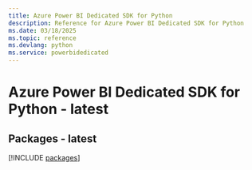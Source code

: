 ```yaml
---
title: Azure Power BI Dedicated SDK for Python
description: Reference for Azure Power BI Dedicated SDK for Python
ms.date: 03/18/2025
ms.topic: reference
ms.devlang: python
ms.service: powerbidedicated
---
```

# Azure Power BI Dedicated SDK for Python - latest
## Packages - latest
[!INCLUDE [packages](power-bi-dedicated-index.md)]